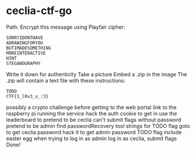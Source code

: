 # ceclia-ctf-go

Path:
Encrypt this message using Playfair cipher:
```
SORRYIDONTHAVE
ADRAWINGFORYOU
BUTIMADESOMETHING
MOREINTERACTIVE
HINT
STEGANOGRAPHY
```
Write it down for authenticity
Take a picture
Embed a .zip in the image
The .zip will contain a text file with these instructions:
```
TODO
CTF{1_l0v3_u_:3}
```

possibly a crypto challenge before getting to the web portal
link to the raspberry pi running the service
hack the auth cookie to get in
use the leaderboard to pretend to be ceclia
can't submit flags without password
pretend to be admin
find passwordRecovery tool
strings for TODO flag
goto to get ceclia password
hack it to get admin password TODO flag
include easter egg when trying to log in as admin
log in as ceclia, submit flags
Done!
